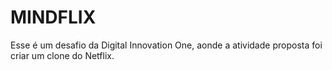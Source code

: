 # MINDFLIX
Esse é um desafio da Digital Innovation One, aonde a atividade proposta foi criar um clone do Netflix.
